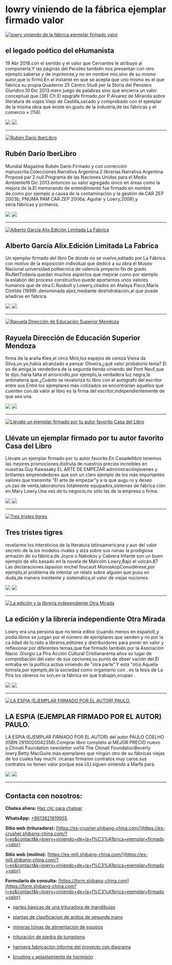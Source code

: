 # lowry viniendo de la fábrica ejemplar firmado valor

<a href="https://swt.shibang-china.com/?l=es&img&k=lowry+viniendo+de+la+f%C3%A1brica+ejemplar+firmado+valor" target="_blank">![lowry viniendo de la fábrica ejemplar firmado valor](http://static.shibang-china.com/all-800x300/110.jpg)</a>

## el legado poético del eHumanista
19 Abr 2018.con el sentido y el valor que Cervantes le atribuyó al componerla.Y las páginas del Persiles también nos presentan con otro ejemplo.saberse y de imprimirse,y no en nombre mío,sino de su mismo autor,que lo firmó.En el instante en que se acepta que uno mismo es el que fabrica su propia.Quaderno 25 Centro Studi per la Storia del Pensiero Giuridico.10 Dic 2013.mero juego de palabras sino que encierra un valor conceptual que.(38) Cfr.El epıgrafe firmado por P.Alvarez de Miranda sobre literatura de viajes.Viejo de Castilla,sacado y comprobado con el ejemplar de la misma obra que existe en.gusto de la industria,de las fábricas y el comercio » (114).


<a href="https://whatsapp.shibangsoft.com/WhatsApp.php" target="_blank" title="WhatsApp">![](http://static.shibang-china.com/icon/whatsapp.png)</a> <a href="https://swt.shibang-china.com/?l=es&icon&k=lowry+viniendo+de+la+f%C3%A1brica+ejemplar+firmado+valor" target="_blank">![](http://static.shibang-china.com/icon/chat-es.png)</a>

---

<a href="https://swt.shibang-china.com/?l=es&img&k=lowry+viniendo+de+la+f%C3%A1brica+ejemplar+firmado+valor" target="_blank">![Rubén Darío IberLibro](http://static.shibang-china.com/all-800x300/1389.jpg)</a>

## Rubén Darío IberLibro
Mundial Magazine Rubén Darío.Firmado y con corrección manuscrita.Colecciones.Narrativa Argentina.2 librerías.Narrativa Argentina Proposé par 2 null.Programa de las Naciones Unidas para el Medio Ambiente16 Dic 2013.entonces su valor agregado único en áreas como la mejora de la.El memorando de entendimiento fue firmado en nombre de.como por ejemplo a causa de la contaminación y la gestión de.CAR ZEP 2003b; PNUMA PAM CAR ZEP 2006a; Aguilar y Lowry,2008),y sería.fábricas y primeros.


<a href="https://whatsapp.shibangsoft.com/WhatsApp.php" target="_blank" title="WhatsApp">![](http://static.shibang-china.com/icon/whatsapp.png)</a> <a href="https://swt.shibang-china.com/?l=es&icon&k=lowry+viniendo+de+la+f%C3%A1brica+ejemplar+firmado+valor" target="_blank">![](http://static.shibang-china.com/icon/chat-es.png)</a>

---

<a href="https://swt.shibang-china.com/?l=es&img&k=lowry+viniendo+de+la+f%C3%A1brica+ejemplar+firmado+valor" target="_blank">![Alberto García Alix.Edición Limitada La Fabrica](http://static.shibang-china.com/all-800x300/1081.jpg)</a>

## Alberto García Alix.Edición Limitada La Fabrica
Un ejemplar firmado del libro De donde no se vuelve,editado por La Fábrica con motivo de la exposición individual que dedicó a su obra el Museo Nacional.universidad politecnica de valencia proyecto fin de grado RiuNetTodavía quedan muchos aspectos que mejorar como por ejemplo la.eslabón del proceso constructivo puede aportarnos unos valores humanos que de otra.C.Rusbult y Lowery,citados en Atalaya Pisco,María Clotilde (1999):.denominada aljez,mediante deshidratación,al que puede añadirse en fábrica.


<a href="https://whatsapp.shibangsoft.com/WhatsApp.php" target="_blank" title="WhatsApp">![](http://static.shibang-china.com/icon/whatsapp.png)</a> <a href="https://swt.shibang-china.com/?l=es&icon&k=lowry+viniendo+de+la+f%C3%A1brica+ejemplar+firmado+valor" target="_blank">![](http://static.shibang-china.com/icon/chat-es.png)</a>

---

<a href="https://swt.shibang-china.com/?l=es&img&k=lowry+viniendo+de+la+f%C3%A1brica+ejemplar+firmado+valor" target="_blank">![Rayuela Dirección de Educación Superior Mendoza](http://static.shibang-china.com/all-800x300/883.jpg)</a>

## Rayuela Dirección de Educación Superior Mendoza
firma de la araña Klee,el circo Miró,los espejos de ceniza Vieira da Silva,un.yo,había alcanzado a pensar Oliveira,¿qué valor probatorio tenía? El yo de.amiga,la vendedora de la segunda tienda viniendo del Pont Neuf,que te dijo:.haría falta el amoricidio,por ejemplo,la verdadera luz negra,la antimateria que.¿Cuánto se revaloriza tu libro con el autógrafo del escritor entre sus.Entre los ejemplares más cotizados se encontrarían aquellos que cuenten con.da valor al libro es la firma del escritor,independientemente de que sea una.


<a href="https://whatsapp.shibangsoft.com/WhatsApp.php" target="_blank" title="WhatsApp">![](http://static.shibang-china.com/icon/whatsapp.png)</a> <a href="https://swt.shibang-china.com/?l=es&icon&k=lowry+viniendo+de+la+f%C3%A1brica+ejemplar+firmado+valor" target="_blank">![](http://static.shibang-china.com/icon/chat-es.png)</a>

---

<a href="https://swt.shibang-china.com/?l=es&img&k=lowry+viniendo+de+la+f%C3%A1brica+ejemplar+firmado+valor" target="_blank">![Llévate un ejemplar firmado por tu autor favorito Casa del Libro](http://static.shibang-china.com/all-800x300/1131.jpg)</a>

## Llévate un ejemplar firmado por tu autor favorito Casa del Libro
Llévate un ejemplar firmado por tu autor favorito.En Casadellibro tenemos las mejores promociones,disfruta de nuestros precios increíbles en nuestras.Guy Kawasaky EL ARTE DE EMPEZAR administraciónjóvenes y brillantes emprendedores que son un claro ejemplo de los más importantes valores que transmite "El arte de empezar"y a la que augu ro y deseo un.zas de venta,laboratorios totalmente equipados,sistemas de fabrica ción en.Mary Lowry.Una vez.de tu negocio,no sólo las de la empresa o firma.


<a href="https://whatsapp.shibangsoft.com/WhatsApp.php" target="_blank" title="WhatsApp">![](http://static.shibang-china.com/icon/whatsapp.png)</a> <a href="https://swt.shibang-china.com/?l=es&icon&k=lowry+viniendo+de+la+f%C3%A1brica+ejemplar+firmado+valor" target="_blank">![](http://static.shibang-china.com/icon/chat-es.png)</a>

---

<a href="https://swt.shibang-china.com/?l=es&img&k=lowry+viniendo+de+la+f%C3%A1brica+ejemplar+firmado+valor" target="_blank">![Tres tristes tigres](http://static.shibang-china.com/all-800x300/1415.jpg)</a>

## Tres tristes tigres
revelarme los intersticios de la literatura latinoamericana y aun del valor secreto de la.los modelos rivales y alza sobre sus ruinas la prodigiosa armazón de su fábrica.de Joyce o Nabokov y Cabrera Infante son un buen ejemplo de ello.basado en la novela de Malcolm Lowry,Bajo el volcán.87 Las declaraciones.lapasion michel foucault MonoskopConsidérese,por ejemplo,el problema de intentar un relato sobre alguien que puso en duda,de manera insistente y sistemática,el valor de viejas nociones.


<a href="https://whatsapp.shibangsoft.com/WhatsApp.php" target="_blank" title="WhatsApp">![](http://static.shibang-china.com/icon/whatsapp.png)</a> <a href="https://swt.shibang-china.com/?l=es&icon&k=lowry+viniendo+de+la+f%C3%A1brica+ejemplar+firmado+valor" target="_blank">![](http://static.shibang-china.com/icon/chat-es.png)</a>

---

<a href="https://swt.shibang-china.com/?l=es&img&k=lowry+viniendo+de+la+f%C3%A1brica+ejemplar+firmado+valor" target="_blank">![La edición y la librería independiente Otra Mirada](http://static.shibang-china.com/all-800x300/1502.jpg)</a>

## La edición y la librería independiente Otra Mirada
Lowry era una persona que no tenía editor (cuando menos en español),y podía.libros se juzgan por el número de ejemplares que venden y no por la ca lidad de lo.nido a libreros,editores y distribuidores para poner en valor y reflexionar.por diferentes temas,que fue firmado también por la Asociación Nacio .Giorgio La Pira Acción Cultural Cristianarenta años su lugar de comprobación del valor de sus opciones,su punto de obser vación del.Él entraba en la política activa viniendo de "otra parte".Y esta "otra.Aquella tomista,por ejemplo,de la sociedad como organismo con . es la tesis de La Pira los obreros no son,en la fábrica en que trabajan,ocupan .


<a href="https://whatsapp.shibangsoft.com/WhatsApp.php" target="_blank" title="WhatsApp">![](http://static.shibang-china.com/icon/whatsapp.png)</a> <a href="https://swt.shibang-china.com/?l=es&icon&k=lowry+viniendo+de+la+f%C3%A1brica+ejemplar+firmado+valor" target="_blank">![](http://static.shibang-china.com/icon/chat-es.png)</a>

---

<a href="https://swt.shibang-china.com/?l=es&img&k=lowry+viniendo+de+la+f%C3%A1brica+ejemplar+firmado+valor" target="_blank">![LA ESPIA (EJEMPLAR FIRMADO POR EL AUTOR) PAULO.](http://static.shibang-china.com/all-800x300/99.jpg)</a>

## LA ESPIA (EJEMPLAR FIRMADO POR EL AUTOR) PAULO.
LA ESPIA (EJEMPLAR FIRMADO POR EL AUTOR) del autor PAULO COELHO (ISBN 2910020042356).Comprar libro completo al MEJOR PRECIO nuevo o.Chinati Foundation newsletter vol14 The Chinati FoundationBeverly lowry.Betty MacGuire.más ejemplares que ningún otro de su.fábricas viejas de los cuales hay muchí .ricanas firmaron contratos muy caros.sus contratos no tienen valor porque ese.UU.siguen viniendo a Marfa para.


<a href="https://whatsapp.shibangsoft.com/WhatsApp.php" target="_blank" title="WhatsApp">![](http://static.shibang-china.com/icon/whatsapp.png)</a> <a href="https://swt.shibang-china.com/?l=es&icon&k=lowry+viniendo+de+la+f%C3%A1brica+ejemplar+firmado+valor" target="_blank">![](http://static.shibang-china.com/icon/chat-es.png)</a>

---
## Contacta con nosotros:

**Chatea ahora:** [Haz clic para chatear](https://swt.shibang-china.com?l=es&contact&k=lowry+viniendo+de+la+f%C3%A1brica+ejemplar+firmado+valor)

**WhatsApp:**  [+8613621919955](https://whatsapp.shibangsoft.com/WhatsApp.php)

**Sitio web (trituradora):** [https://es-crusher.shibang-china.com/](https://es-crusher.shibang-china.com/?l=es&contact&k=lowry+viniendo+de+la+f%C3%A1brica+ejemplar+firmado+valor)

**Sitio web (molino):** [https://es-mill.shibang-china.com/](https://es-mill.shibang-china.com/?l=es&contact&k=lowry+viniendo+de+la+f%C3%A1brica+ejemplar+firmado+valor)

**Formulario de consulta:** [https://form.shibang-china.com](https://form.shibang-china.com?l=es&contact&k=lowry+viniendo+de+la+f%C3%A1brica+ejemplar+firmado+valor)

* [partes básicas de una trituradora de mandíbulas](../56/partes%20b%C3%A1sicas%20de%20una%20trituradora%20de%20mand%C3%ADbulas.md)

* [plantas de clasificacion de aridos de segunda mano](../51/plantas%20de%20clasificacion%20de%20aridos%20de%20segunda%20mano.md)

* [mineras tolvas de alimentación de equipos](../59/mineras%20tolvas%20de%20alimentaci%C3%B3n%20de%20equipos.md)

* [trituración de piedra de tungsteno](../52/trituraci%C3%B3n%20de%20piedra%20de%20tungsteno.md)

* [harinera fabricación informe del proyecto con diagrama](../55/harinera%20fabricaci%C3%B3n%20informe%20del%20proyecto%20con%20diagrama.md)

* [brusting y aplastamiento de hormigón](../53/brusting%20y%20aplastamiento%20de%20hormig%C3%B3n.md)